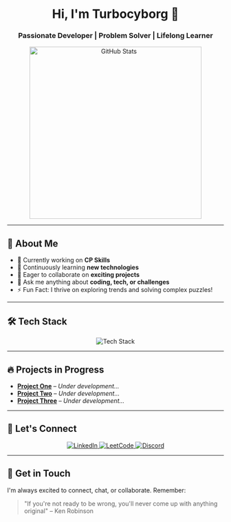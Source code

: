 <h1 align="center">Hi, I'm Turbocyborg 👋</h1>
<h3 align="center">Passionate Developer | Problem Solver | Lifelong Learner</h3>

<p align="center">
  <img src="https://github-readme-stats.vercel.app/api?username=Turbocyborg&show_icons=true&theme=radical" alt="GitHub Stats" width="400">
</p>

---

## 🚀 About Me

- 🔭 Currently working on **CP Skills**
- 🌱 Continuously learning **new technologies**
- 👯 Eager to collaborate on **exciting projects**
- 💬 Ask me anything about **coding, tech, or challenges**
- ⚡ Fun Fact: I thrive on exploring trends and solving complex puzzles!

---

## 🛠️ Tech Stack

<p align="center">
  <img src="https://skillicons.dev/icons?i=cpp,python,java,js,html,css" alt="Tech Stack" />
</p>

---

## 🔥 Projects in Progress

- **[Project One](#)** – *Under development...*
- **[Project Two](#)** – *Under development...*
- **[Project Three](#)** – *Under development...*

---

## 🤝 Let's Connect

<p align="center">
  <a href="https://linkedin.com/in/turbo-cyborg-978b3025b" target="_blank">
    <img src="https://img.shields.io/badge/LinkedIn-0e76a8?style=for-the-badge&logo=linkedin&logoColor=white" alt="LinkedIn" />
  </a>
  <a href="https://leetcode.com/u/turb0cyb0rg" target="_blank">
    <img src="https://img.shields.io/badge/LeetCode-FFA116?style=for-the-badge&logo=leetcode&logoColor=white" alt="LeetCode" />
  </a>
  <a href="https://discord.gg/520079621497159696" target="_blank">
    <img src="https://img.shields.io/badge/Discord-7289da?style=for-the-badge&logo=discord&logoColor=white" alt="Discord" />
  </a>
</p>

---

## 💬 Get in Touch

I'm always excited to connect, chat, or collaborate. Remember:

> "If you're not ready to be wrong, you'll never come up with anything original" – Ken Robinson
